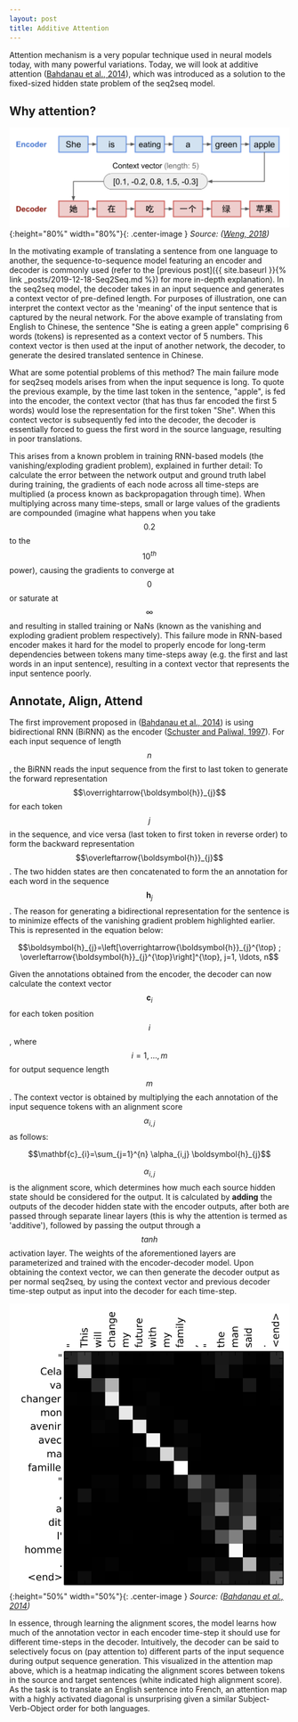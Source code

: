 ```yaml
---
layout: post
title: Additive Attention
---
```


Attention mechanism is a very popular technique used in neural models today, with many powerful variations. Today, we will look at additive attention ([Bahdanau et al., 2014](https://arxiv.org/pdf/1409.0473.pdf)), which was introduced as a solution to the fixed-sized hidden state problem of the seq2seq model.

## Why attention?

![Seq2Seq Model](/images/en2ch.png){:height="80%" width="80%"}{: .center-image }
*Source: ([Weng, 2018](https://lilianweng.github.io/lil-log/2018/06/24/attention-attention.html))*

In the motivating example of translating a sentence from one language to another, the sequence-to-sequence model featuring an encoder and decoder is commonly used (refer to the [previous post]({{ site.baseurl }}{% link _posts/2019-12-18-Seq2Seq.md %}) for more in-depth explanation). In the seq2seq model, the decoder takes in an input sequence and generates a context vector of pre-defined length. For purposes of illustration, one can interpret the context vector as the 'meaning' of the input sentence that is captured by the neural network. For the above example of translating from English to Chinese, the sentence "She is eating a green apple" comprising 6 words (tokens) is represented as a context vector of 5 numbers. This context vector is then used at the input of another network, the decoder, to generate the desired translated sentence in Chinese.

What are some potential problems of this method? The main failure mode for seq2seq models arises from when the input sequence is long. To quote the previous example, by the time last token in the sentence, "apple", is fed into the encoder, the context vector (that has thus far encoded the first 5 words) would lose the representation for the first token "She". When this contect vector is subsequently fed into the decoder, the decoder is essentially forced to guess the first word in the source language, resulting in poor translations. 

This arises from a known problem in training RNN-based models (the vanishing/exploding gradient problem), explained in further detail: To calculate the error between the network output and ground truth label during training, the gradients of each node across all time-steps are multiplied (a process known as backpropagation through time). When multiplying across many time-steps, small or large values of the gradients are compounded (imagine what happens when you take $$0.2$$ to the $$10^{th}$$ power), causing the gradients to converge at $$0$$ or saturate at $$\infty$$ and resulting in stalled training or NaNs (known as the vanishing and exploding gradient problem respectively). This failure mode in RNN-based encoder makes it hard for the model to properly encode for long-term dependencies between tokens many time-steps away (e.g. the first and last words in an input sentence), resulting in a context vector that represents the input sentence poorly.

## Annotate, Align, Attend

The first improvement proposed in ([Bahdanau et al., 2014](https://arxiv.org/pdf/1409.0473.pdf)) is using bidirectional RNN (BiRNN) as the encoder ([Schuster and Paliwal, 1997](https://www.researchgate.net/profile/Mike_Schuster/publication/3316656_Bidirectional_recurrent_neural_networks/links/56861d4008ae19758395f85c.pdf)). For each input sequence of length $$n$$, the BiRNN reads the input sequence from the first to last token to generate the forward representation $$\overrightarrow{\boldsymbol{h}}_{j}$$ for each token $$j$$ in the sequence, and vice versa (last token to first token in reverse order) to form the backward representation $$\overleftarrow{\boldsymbol{h}}_{j}$$. The two hidden states are then concatenated to form the an annotation for each word in the sequence $$\boldsymbol{h}_{j}$$. The reason for generating a bidirectional representation for the sentence is to minimize effects of the vanishing gradient problem highlighted earlier. This is represented in the equation below:

$$\boldsymbol{h}_{j}=\left[\overrightarrow{\boldsymbol{h}}_{j}^{\top} ; \overleftarrow{\boldsymbol{h}}_{j}^{\top}\right]^{\top}, j=1, \ldots, n$$

Given the annotations obtained from the encoder, the decoder can now calculate the context vector $$\mathbf{c}_{i}$$ for each token position $$i$$, where $$i=1, \dots, m$$ for output sequence length $$m$$. The context vector is obtained by multiplying the each annotation of the input sequence tokens with an alignment score $$\alpha_{i,j}$$ as follows:

$$\mathbf{c}_{i}=\sum_{j=1}^{n} \alpha_{i,j} \boldsymbol{h}_{j}$$

$$\alpha_{i,j}$$ is the alignment score, which determines how much each source hidden state should be considered for the output. It is calculated by **adding** the outputs of the decoder hidden state with the encoder outputs, after both are passed through separate linear layers (this is why the attention is termed as 'additive'), followed by passing the output through a $$tanh$$ activation layer. The weights of the aforementioned layers are parameterized and trained with the encoder-decoder model. Upon obtaining the context vector, we can then generate the decoder output as per normal seq2seq, by using the context vector and previous decoder time-step output as input into the  decoder for each time-step. 

![Attention Map](/images/attention-map.png){:height="50%" width="50%"}{: .center-image }
*Source: ([Bahdanau et al., 2014](https://arxiv.org/pdf/1409.0473.pdf))*

In essence, through learning the alignment scores, the model learns how much of the annotation vector in each encoder time-step it should use for different time-steps in the decoder. Intuitively, the decoder can be said to selectively focus on (pay attention to) different parts of the input sequence during output sequence generation. This visualized in the attention map above, which is a heatmap indicating the alignment scores between tokens in the source and target sentences (white indicated high alignment score). As the task is to translate an English sentence into French, an attention map with a highly activated diagonal is unsurprising given a similar Subject-Verb-Object order for both languages.
